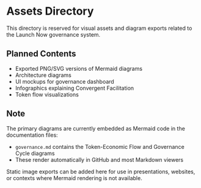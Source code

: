 # Assets Directory

This directory is reserved for visual assets and diagram exports related to the Launch Now governance system.

## Planned Contents

- Exported PNG/SVG versions of Mermaid diagrams
- Architecture diagrams
- UI mockups for governance dashboard
- Infographics explaining Convergent Facilitation
- Token flow visualizations

## Note

The primary diagrams are currently embedded as Mermaid code in the documentation files:
- `governance.md` contains the Token-Economic Flow and Governance Cycle diagrams
- These render automatically in GitHub and most Markdown viewers

Static image exports can be added here for use in presentations, websites, or contexts where Mermaid rendering is not available.
